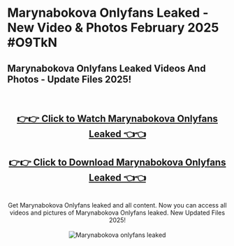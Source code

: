 # Marynabokova Onlyfans Leaked - New Video & Photos February 2025 #O9TkN

<h2>Marynabokova Onlyfans Leaked Videos And Photos - Update Files 2025!</h2>
<br>
<div align="center">
<h2><a href="https://porncheck.live/?utm_source=marynabokova&utm_medium=git182&utm_content=newban" rel="nofollow">👉👉 Click to Watch Marynabokova Onlyfans Leaked 👈👈</a></h2>
<h2><a href="https://porncheck.live/?utm_source=marynabokova&utm_medium=git182&utm_content=newban" rel="nofollow">👉👉 Click to Download Marynabokova Onlyfans Leaked 👈👈</a></h2>
<br>
Get Marynabokova Onlyfans leaked and all content. Now you can access all videos and pictures of Marynabokova Onlyfans leaked. New Updated Files 2025!
<br>
<br>
<a href="https://porncheck.live/?utm_source=marynabokova&utm_medium=git182&utm_content=newban" rel="nofollow" data-target="animated-image.originalLink"><img src="https://i.ibb.co/bMWrY6b1/banner2.png" alt="Marynabokova onlyfans leaked" style="max-width: 100%; display: inline-block;" data-target="animated-image.originalImage"></a>
</div>
<br>

